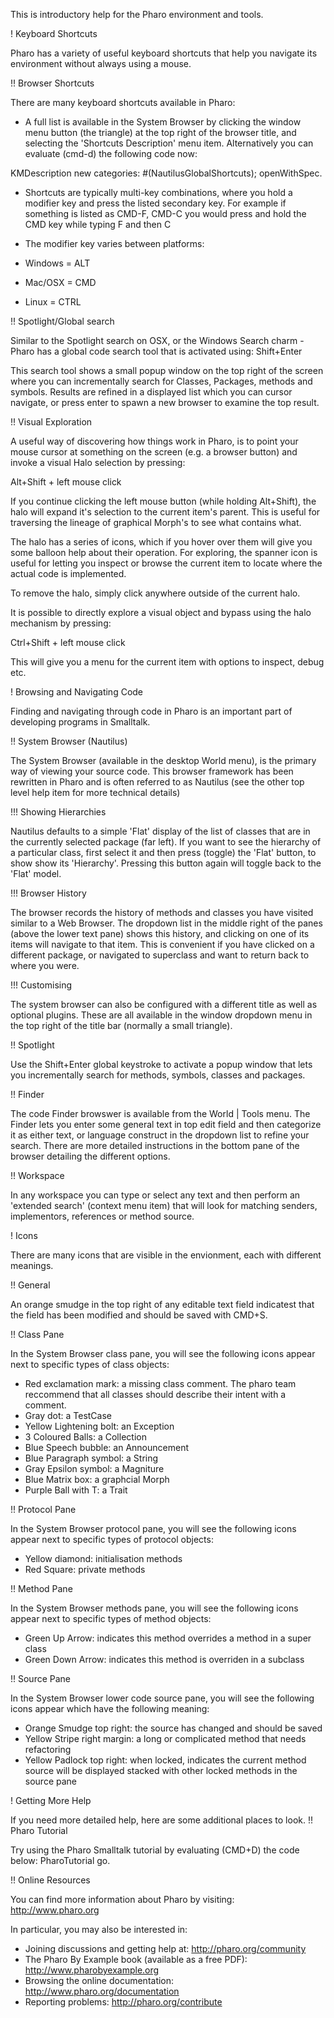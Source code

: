 This is introductory help for the Pharo environment and tools. ! Keyboard ShortcutsPharo has a variety of useful keyboard shortcuts that help you navigate its environment without always using a mouse.!! Browser ShortcutsThere are many keyboard shortcuts available in Pharo:- A full list is available in the System Browser by clicking the window menu button (the triangle) at the top right of the browser title, and selecting the 'Shortcuts Description' menu item.  Alternatively you can evaluate (cmd-d) the following code now:KMDescription new categories: #(NautilusGlobalShortcuts); openWithSpec.- Shortcuts are typically multi-key combinations, where you hold a modifier key and press the listed secondary key. For example if something is listed as CMD-F, CMD-C you would press and hold the CMD key while typing  F and then C- The modifier key varies between platforms: - Windows = ALT - Mac/OSX = CMD - Linux = CTRL!! Spotlight/Global searchSimilar to the Spotlight search on OSX, or the Windows Search charm - Pharo has a global code search tool that is activated using:  Shift+EnterThis search tool shows a small popup window on the top right of the screen where you can incrementally search for Classes, Packages, methods and symbols. Results are refined in a displayed list which you can cursor navigate, or press enter to spawn a new browser to examine the top result. !! Visual ExplorationA useful way of discovering how things work in Pharo, is to point your mouse cursor at something on the screen (e.g. a browser button) and invoke a visual Halo selection by pressing:   Alt+Shift + left mouse clickIf you continue clicking the left mouse button (while holding Alt+Shift), the halo will expand it's selection to the current item's parent. This is useful for traversing the lineage of graphical Morph's to see what contains what.The halo has a series of icons, which if you hover over them will give you some balloon help about their operation. For exploring, the spanner icon is useful for letting you inspect or browse the current item to locate where the actual code is implemented.To remove the halo,  simply click anywhere outside of the current halo.It is possible to directly explore a visual object and bypass using the halo mechanism by pressing:  Ctrl+Shift + left mouse clickThis will give you a menu for the current item with options to inspect, debug etc.! Browsing and Navigating CodeFinding and navigating through code in Pharo is an important part of developing programs in Smalltalk.!! System Browser (Nautilus)The System Browser (available in the desktop World menu), is the primary way of viewing your source code. This browser framework has been rewritten in Pharo and is often referred to as Nautilus (see the other top level help item for more technical details)!!! Showing HierarchiesNautilus defaults to a simple 'Flat' display of the list of classes that are in the currently selected package (far left). If you want to see the hierarchy of a particular class, first select it and then press (toggle) the 'Flat' button, to show show its 'Hierarchy'. Pressing this button again will toggle back to the 'Flat' model.!!! Browser HistoryThe browser records the history of methods and classes you have visited similar to a Web Browser. The dropdown list in the middle right of the panes (above the lower text pane) shows this history, and clicking on one of its items will navigate to that item. This is convenient if you have clicked on a different package, or navigated to superclass and want to return back to where you were. !!! CustomisingThe system browser can also be configured with a different title as well as optional plugins. These are all available in the window dropdown menu in the top right of the title bar (normally a small triangle).!! SpotlightUse the Shift+Enter global keystroke to activate a popup window that lets you incrementally search for methods, symbols, classes and packages.!! Finder The code Finder browswer is available from the World | Tools menu. The Finder lets you enter some general text in top edit field and then categorize it as either text, or language construct in the dropdown list to refine your search. There are more detailed instructions in the bottom pane of the browser detailing the different options.!! WorkspaceIn any workspace you can type or select any text and then perform an 'extended search' (context menu item) that will look for matching senders, implementors, references or method source.! IconsThere are many icons that are visible in the envionment, each with different meanings.!! GeneralAn orange smudge in the top right of any editable text field indicatest that the field has been modified and should be saved with CMD+S.!! Class PaneIn the System Browser class pane, you will see the following icons appear next to specific types of class objects:- Red exclamation mark: a missing class comment. The pharo team reccommend that all classes should describe their intent with a comment. - Gray dot: a TestCase - Yellow Lightening bolt: an Exception - 3 Coloured Balls: a Collection - Blue Speech bubble: an Announcement - Blue Paragraph symbol: a String - Gray Epsilon symbol: a Magniture - Blue Matrix box: a graphcial Morph - Purple Ball with T: a Trait!! Protocol PaneIn the System Browser protocol pane, you will see the following icons appear next to specific types of protocol objects:- Yellow diamond: initialisation methods- Red Square: private methods!! Method PaneIn the System Browser methods pane, you will see the following icons appear next to specific types of method objects:- Green Up Arrow: indicates this method overrides a method in a super class- Green Down Arrow: indicates this method is overriden in a subclass!! Source PaneIn the System Browser lower code source pane, you will see the following icons appear which have the following meaning:- Orange Smudge top right: the source has changed and should be saved- Yellow Stripe right margin: a long or complicated method that needs refactoring- Yellow Padlock top right: when locked, indicates the current method source will be displayed stacked with other locked methods in the source pane! Getting More HelpIf you need more detailed help, here are some additional places to look.!! Pharo TutorialTry using the Pharo Smalltalk tutorial by evaluating (CMD+D) the code below: 	PharoTutorial go.!! Online ResourcesYou can find more information about Pharo by visiting: 	http://www.pharo.orgIn particular, you may also be interested in:- Joining discussions and getting help at: http://pharo.org/community - The Pharo By Example book (available as a free PDF): http://www.pharobyexample.org- Browsing the online documentation: http://www.pharo.org/documentation- Reporting problems: http://pharo.org/contribute